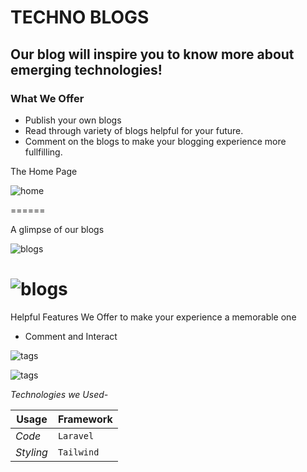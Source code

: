 # TECHNO BLOGS
## Our blog will inspire you to know more about emerging technologies!

### What We Offer
* Publish your own blogs
* Read through variety of blogs helpful for your future.
* Comment on the blogs to make your blogging experience more fullfilling.

The Home Page

![home](https://i.ibb.co/98WQ9r6/Screenshot-2023-05-14-225534.png)

======

A glimpse of our blogs

![blogs](https://i.ibb.co/dLSWmbC/Screenshot-2023-05-14-225720.png)

![blogs](https://i.ibb.co/NS6dg0J/Screenshot-2023-05-14-225734.png)
======


Helpful Features We Offer to make your experience a memorable one

+ Comment and Interact 

![tags](https://i.ibb.co/7Cbg2rx/Screenshot-2023-05-14-230246.png)

![tags](https://i.ibb.co/RQXvQd1/Screenshot-2023-05-14-230222.png)


*Technologies we Used-*

Usage | Framework 
--- | --- 
*Code* | `Laravel`
*Styling* | `Tailwind` 
